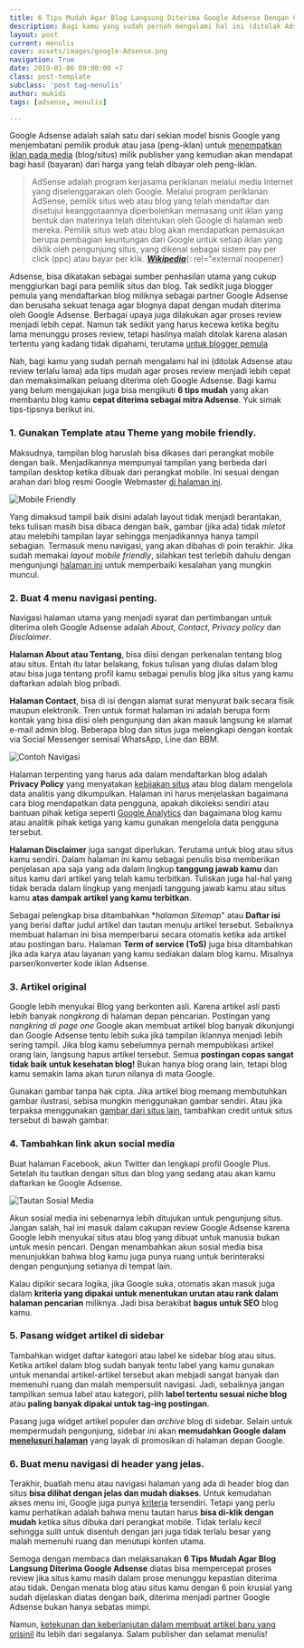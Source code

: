 ```yaml
---
title: 6 Tips Mudah Agar Blog Langsung Diterima Google Adsense Dengan Cepat
description: Bagi kamu yang sudah pernah mengalami hal ini (ditolak Adsense atau review terlalu lama) ada 6 tips mudah agar proses review menjadi lebih cepat dan memaksimalkan peluang diterima oleh Google Adsense. Bagi kamu yang belum mengajukan juga bisa mengikuti tips-tips yang akan membantu blog kamu cepat diterima sebagai mitra Adsense.
layout: post
current: menulis
cover: assets/images/google-Adsense.png
navigation: True
date: 2019-01-06 09:00:00 +7
class: post-template
subclass: 'post tag-menulis'
author: mukidi
tags: [adsense, menulis]

---
```


Google Adsense adalah salah satu dari sekian model bisnis Google yang menjembatani pemilik produk atau jasa (peng-iklan) untuk [menempatkan iklan pada media](https://www.paciran.com/google-vs-apple-jualan-apa-kepada-siapa) (blog/situs) milik publisher yang kemudian akan mendapat bagi hasil (bayaran) dari harga yang telah dibayar oleh peng-iklan.

> AdSense adalah program kerjasama periklanan melalui media Internet yang diselenggarakan oleh Google. Melalui program periklanan AdSense, pemilik situs web atau blog yang telah mendaftar dan disetujui keanggotaannya diperbolehkan memasang unit iklan yang bentuk dan materinya telah ditentukan oleh Google di halaman web mereka. Pemilik situs web atau blog akan mendapatkan pemasukan berupa pembagian keuntungan dari Google untuk setiap iklan yang diklik oleh pengunjung situs, yang dikenal sebagai sistem pay per click (ppc) atau bayar per klik. [**_Wikipedia_**](https://id.wikipedia.org/wiki/AdSense){: rel="external noopener}

Adsense, bisa dikatakan sebagai sumber penhasilan utama yang cukup menggiurkan bagi para pemilik situs dan blog. Tak sedikit juga blogger pemula yang mendaftarkan blog miliknya sebagai partner Google Adsense dan berusaha sekuat tenaga agar blognya dapat dengan mudah diterima oleh Google Adsense. Berbagai upaya juga dilakukan agar proses review menjadi lebih cepat. Namun tak sedikit yang harus kecewa ketika begitu lama menunggu proses review, tetapi hasilnya malah ditolak karena alasan tertentu yang kadang tidak dipahami, terutama [untuk blogger pemula](https://www.paciran.com/cara-setting-wp-fastest-cache-dengan-cloudflare)

Nah, bagi kamu yang sudah pernah mengalami hal ini (ditolak Adsense atau review terlalu lama) ada tips mudah agar proses review menjadi lebih cepat dan memaksimalkan peluang diterima oleh Google Adsense. Bagi kamu yang belum mengajukan juga bisa mengikuti **6 tips mudah** yang akan membantu blog kamu **cepat diterima sebagai mitra Adsense**. Yuk simak tips-tipsnya berikut ini.

### 1. Gunakan Template atau Theme yang mobile friendly.

Maksudnya, tampilan blog haruslah bisa dikases dari perangkat mobile dengan baik. Menjadikannya mempunyai tampilan yang berbeda dari tampilan desktop ketika dibuak dari perangkat mobile. Ini sesuai dengan arahan dari blog resmi Google Webmaster [di halaman ini](https://webmasters.googleblog.com/2015/04/rolling-out-mobile-friendly-update.html).

![Mobile Friendly](https://lh6.googleusercontent.com/3Lyi07zgZzWl0U7Gq0ZwmqgEqsv2ir8-o3ky6eijHDFMzCoYFSqMFQoF4ozjPhZAlGul5YtHbSxjunwwJs-GT-BV4dDap6VA0HS971eIBCNriASMtMzh1vOE9kHvkvF5SH2siag)

Yang dimaksud tampil baik disini adalah layout tidak menjadi berantakan, teks tulisan masih bisa dibaca dengan baik, gambar (jika ada) tidak _mletot_ atau melebihi tampilan layar sehingga menjadikannya hanya tampil sebagian. Termasuk menu navigasi, yang akan dibahas di poin terakhir. Jika sudah memakai _layout mobile friendly_, silahkan test terlebih dahulu dengan mengunjungi [halaman ini](https://search.google.com/test/mobile-friendly) untuk memperbaiki kesalahan yang mungkin muncul.

### 2. Buat 4 menu navigasi penting.

Navigasi halaman utama yang menjadi syarat dan pertimbangan untuk diterima oleh Google Adsense adalah _About_, _Contact_, _Privacy policy_ dan _Disclaimer_.

**Halaman About atau Tentang**, bisa diisi dengan perkenalan tentang blog atau situs. Entah itu latar belakang, fokus tulisan yang diulas dalam blog atau bisa juga tentang profil kamu sebagai penulis blog jika situs yang kamu daftarkan adalah blog pribadi.

**Halaman Contact**, bisa di isi dengan alamat surat menyurat baik secara fisik maupun elektronik. Tren untuk format halaman ini adalah berupa form kontak yang bisa diisi oleh pengunjung dan akan masuk langsung ke alamat e-mail admin blog. Beberapa blog dan situs juga melengkapi dengan kontak via Social Messenger semisal WhatsApp, Line dan BBM.

![Contoh Navigasi](https://cmv-ds-images.s3.amazonaws.com/wp-content/uploads/sugars.jpg)

Halaman terpenting yang harus ada dalam mendaftarkan blog adalah **Privacy Policy** yang menyatakan [kebijakan situs](/privacy) atau blog dalam mengelola data analitis yang dikumpulkan. Halaman ini harus menjelaskan bagaimana cara blog mendapatkan data pengguna, apakah dikoleksi sendiri atau bantuan pihak ketiga seperti [Google Analytics](https://analitycs.google.com) dan bagaimana blog kamu atau analitik pihak ketiga yang kamu gunakan mengelola data pengguna tersebut.

**Halaman Disclaimer** juga sangat diperlukan. Terutama untuk blog atau situs kamu sendiri. Dalam halaman ini kamu sebagai penulis bisa memberikan penjelasan apa saja yang ada dalam lingkup **tanggung jawab kamu** dan situs kamu dari artikel yang telah kamu terbitkan. Tuliskan juga hal-hal yang tidak berada dalam lingkup yang menjadi tanggung jawab kamu atau situs kamu **atas dampak artikel yang kamu terbitkan**.

Sebagai pelengkap bisa ditambahkan **halaman Sitemap*" atau **Daftar isi** yang berisi daftar judul artikel dan tautan menuju artikel tersebut. Sebaiknya membuat halaman ini bisa memperbarui secara otomatis ketika ada artikel atau postingan baru. Halaman **Term of service (ToS)** juga bisa ditambahkan jika ada karya atau layanan yang kamu sediakan dalam blog kamu. Misalnya parser/konverter kode iklan Adsense.

### 3. Artikel original

Google lebih menyukai Blog yang berkonten asli. Karena artikel asli pasti lebih banyak _nongkrong_ di halaman depan pencarian. Postingan yang _nangkring di page one_ Google akan membuat artikel blog banyak dikunjungi dan Google Adsense tentu lebih suka jika tampilan iklannya menjadi lebih sering tampil. Jika blog kamu sebelumnya pernah mempublikasi artikel orang lain, langsung hapus artikel tersebut. Semua **postingan copas sangat tidak baik untuk kesehatan blog!** Bukan hanya blog orang lain, tetapi blog kamu semakin lama akan turun nilanya di mata Google.

Gunakan gambar tanpa hak cipta. Jika artikel blog memang membutuhkan gambar ilustrasi, sebisa mungkin menggunakan gambar sendiri. Atau jika terpaksa menggunakan [gambar dari situs lain](https://www.paciran.com/memanfaatkan-server-wordpress-untuk-cropping-gambar-secara-online), tambahkan credit untuk situs tersebut di bawah gambar.

### 4. Tambahkan link akun social media

Buat halaman Facebook, akun Twitter dan lengkapi profil Google Plus. Setelah itu tautkan dengan situs dan blog yang sedang atau akan kamu daftarkan ke Google Adsense.

![Tautan Sosial Media](https://i0.wp.com/www.kgntechnologies.com/wp-content/uploads/2014/12/Agra-Culture-Kitchen-Press.png)

Akun sosial media ini sebenarnya lebih ditujukan untuk pengunjung situs. Jangan salah, hal ini masuk dalam cakupan review Google Adsense karena Google lebih menyukai situs atau blog yang dibuat untuk manusia bukan untuk mesin pencari. Dengan menambahkan akun sosial media bisa menunjukkan bahwa blog kamu juga punya ruang untuk berinteraksi dengan pengunjung setianya di tempat lain.

Kalau dipikir secara logika, jika Google suka, otomatis akan masuk juga dalam **kriteria yang dipakai untuk menentukan urutan atau rank dalam halaman pencarian** miliknya. Jadi bisa berakibat **bagus untuk SEO** blog kamu.

### 5. Pasang widget artikel di sidebar

Tambahkan widget daftar kategori atau label ke sidebar blog atau situs. Ketika artikel dalam blog sudah banyak tentu label yang kamu gunakan untuk menandai artikel-artikel tersebut akan mebjadi sangat banyak dan memenuhi ruang dan malah mempersulit navigasi. Jadi, sebaiknya jangan tampilkan semua label atau kategori, pilih **label tertentu sesuai niche blog** atau **paling banyak dipakai untuk tag-ing postingan**. 

Pasang juga widget artikel populer dan _archive_ blog di sidebar. Selain untuk mempermudah pengunjung, sidebar ini akan **memudahkan Google dalam [menelusuri halaman](https://support.google.com/webmasters/answer/6065812)** yang layak di promosikan di halaman depan Google.

### 6. Buat menu navigasi di header yang jelas.

Terakhir, buatlah menu atau navigasi halaman yang ada di header blog dan situs **bisa dilihat dengan jelas dan mudah diakses**. Untuk kemudahan akses menu ini, Google juga punya [kriteria](https://webmasters.googleblog.com/2018/12/mobile-first-indexing-structured-data.html) tersendiri. Tetapi yang perlu kamu perhatikan adalah bahwa menu tautan harus **bisa di-klik dengan mudah** ketika situs dibuka dari perangkat mobile. Tidak terlalu kecil sehingga sulit untuk disentuh dengan jari juga tidak terlalu besar yang malah memenuhi ruang dan menutupi konten utama.

Semoga dengan membaca dan melaksanakan **6 Tips Mudah Agar Blog Langsung Diterima Google Adsense** diatas bisa mempercepat proses review jika situs kamu masih dalam prose menunggu kepastian diterima atau tidak. Dengan menata blog atau situs kamu dengan 6 poin krusial yang sudah dijelaskan diatas dengan baik, diterima menjadi partner Google Adsense bukan hanya sebatas mimpi.

Namun, [ketekunan dan keberlanjutan dalam membuat artikel baru yang orisinil](https://www.paciran.com/jangan-ngeblog-kamu-gak-akan-kuat) itu lebih dari segalanya. Salam publisher dan selamat menulis!
